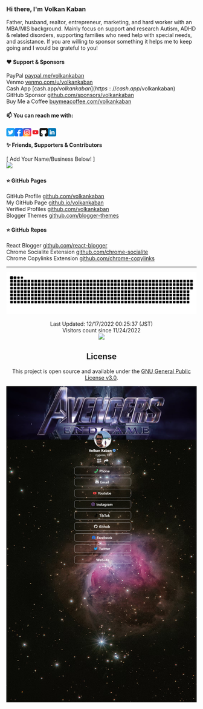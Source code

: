### Hi there, I'm Volkan Kaban 
Father, husband, realtor, entrepreneur, marketing, and hard worker with an MBA/MIS background. Mainly focus on support and research Autism, ADHD & related disorders, supporting families who need help with special needs, and assistance. If you are willing to sponsor something it helps me to keep going and I would be grateful to you!

#### ❤️ Support & Sponsors
PayPal [paypal.me/volkankaban](https://paypal.me/volkankaban) <br />
Venmo [venmo.com/u/volkankaban](https://venmo.com/u/volkankaban) <br />
Cash App [cash.app/$volkankaban](https://cash.app/$volkankaban) <br />
GitHub Sponsor [github.com/sponsors/volkankaban](https://github.com/sponsors/volkankaban) <br />
Buy Me a Coffee [buymeacoffee.com/volkankaban](https://buymeacoffee.com/volkankaban) <br />

#### 📫 You can reach me with: <br />
[<img align="left" alt="imvolkankaban | Twitter" width="22px" src="public/images/icons/twitter.svg" />][twitter]
[<img align="left" alt="imvolkankaban | Facebook" width="22px" src="public/images/icons/facebook.svg" />][facebook]
[<img align="left" alt="imvolkankaban | Instagram" width="22px" src="public/images/icons/instagram.svg" />][instagram]
[<img align="left" alt="@volkankaban | YouTube" width="22px" src="public/images/icons/youtube.svg" />][youtube]
[<img align="left" alt="volkankaban | GitHub" width="22px" src="public/images/icons/github.svg" />][github]
[<img align="left" alt="volkankaban | Linkedin" width="22px" src="public/images/icons/linkedin.svg" />][linkedin]<br>

#### ✨ Friends, Supporters & Contributors 
[ Add Your Name/Business Below! ] <br />
<a href="https://github.com/volkankaban/volkankaban/graphs/contributors" target="_blank"><img src="https://contrib.rocks/image?repo=volkankaban/volkankaban&columns=13" width="50"></a>
<br />

#### ⭐ GitHub Pages
GitHub Profile [github.com/volkankaban](https://github.com/volkankaban) <br />
My GitHub Page [github.io/volkankaban](https://volkankaban.github.io/public) <br />
Verified Profiles [github.com/volkankaban](https://github.com/volkankaban) <br />
Blogger Themes [github.com/blogger-themes](https://github.com/volkankaban/blogger-themes) <br />


#### ⭐ GitHub Repos
React Blogger [github.com/react-blogger](https://github.com/volkankaban/react-blogger) <br />
Chrome Socialite Extension [github.com/chrome-socialite](https://github.com/volkankaban/chrome-socialite) <br />
Chrome Copylinks Extension [github.com/chrome-copylinks](https://github.com/volkankaban/chrome-copylinks) <br />

-----------------------------------------------------------------------------

<div align=center>
<a href=#><img src="public/images/contributions.svg"></a> 

<p align=center>
Last Updated: 12/17/2022 00:25:37 (JST)<br />
Visitors count since 11/24/2022 <br />
<img src="https://profile-counter.glitch.me/volkankaban/count.svg" /><br>
</p>

## License
This project is open source and available under the [GNU General Public License v3.0](LICENSE).

![This is an image](public/images/profile.png)
  
[github]: https://github.com/volkankaban
[sponsor]: https://github.com/sponsors/volkankaban
[paypal]: https://paypal.com/paypalme/volkankaban
[venmo]: https://venmo.com/u/volkankaban
[cashapp]: https://cash.app/$volkankaban
[coinbase]: https://facebook.com/imvolkankaban
[facebook]: https://facebook.com/imvolkankaban
[instagram]: https://instagram.com/imvolkankaban
[twitter]: https://twitter.com/imvolkankaban
[youtube]: https://youtube.com/@volkankaban
[linkedin]: https://linkedin.com/in/volkankaban
  
  
